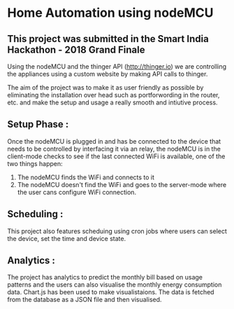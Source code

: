 # Home Automation using nodeMCU

## This project was submitted in the Smart India Hackathon - 2018 Grand Finale

Using the nodeMCU and the thinger API (http://thinger.io) we are controlling the appliances using a custom website by making API calls to thinger.

The aim of the project was to make it as user friendly as possible by eliminating the installation over head such as portforwording in the router, etc. and make the setup and usage a really smooth and intiutive process.

## Setup Phase :
Once the nodeMCU is plugged in and has be connected to the device that needs to be controlled by interfacing it via an relay,
the nodeMCU is in the client-mode checks to see if the last connected WiFi is available, one of the two things happen:
1. The nodeMCU finds the WiFi and connects to it
2. The nodeMCU doesn't find the WiFi and goes to the server-mode where the user cans configure WiFi connection.

## Scheduling :
This project also features scheduing using cron jobs where users can select the device, set the time and device state.

## Analytics :
The project has analytics to predict the monthly bill based on usage patterns and the users can also visualise the monthly energy consumption data.
Chart.js has been used to make visualistaions. The data is fetched from the database as a JSON file and then visualised.
